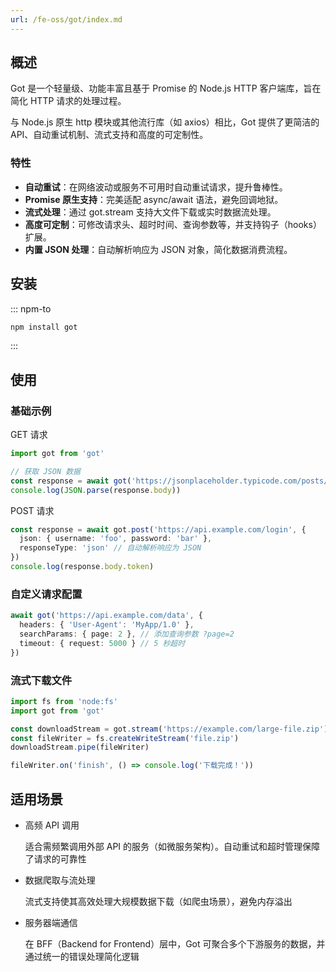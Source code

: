 ```yaml
---
url: /fe-oss/got/index.md
---
```

## 概述

Got 是一个轻量级、功能丰富且基于 Promise 的 Node.js HTTP 客户端库，旨在简化 HTTP 请求的处理过程。

与 Node.js 原生 http 模块或其他流行库（如 axios）相比，Got 提供了更简洁的 API、自动重试机制、流式支持和高度的可定制性。

### 特性

* **自动重试**：在网络波动或服务不可用时自动重试请求，提升鲁棒性。
* **Promise 原生支持**：完美适配 async/await 语法，避免回调地狱。
* **流式处理**：通过 got.stream 支持大文件下载或实时数据流处理。
* **高度可定制**：可修改请求头、超时时间、查询参数等，并支持钩子（hooks）扩展。
* **内置 JSON 处理**：自动解析响应为 JSON 对象，简化数据消费流程。

## 安装

::: npm-to

```sh
npm install got
```

:::

## 使用

### 基础示例

GET 请求

```ts
import got from 'got'

// 获取 JSON 数据
const response = await got('https://jsonplaceholder.typicode.com/posts/1')
console.log(JSON.parse(response.body))
```

POST 请求

```ts
const response = await got.post('https://api.example.com/login', {
  json: { username: 'foo', password: 'bar' },
  responseType: 'json' // 自动解析响应为 JSON
})
console.log(response.body.token)
```

### 自定义请求配置

```ts
await got('https://api.example.com/data', {
  headers: { 'User-Agent': 'MyApp/1.0' },
  searchParams: { page: 2 }, // 添加查询参数 ?page=2
  timeout: { request: 5000 } // 5 秒超时
})
```

### 流式下载文件

```ts
import fs from 'node:fs'
import got from 'got'

const downloadStream = got.stream('https://example.com/large-file.zip')
const fileWriter = fs.createWriteStream('file.zip')
downloadStream.pipe(fileWriter)

fileWriter.on('finish', () => console.log('下载完成！'))
```

## 适用场景

* 高频 API 调用

  适合需频繁调用外部 API 的服务（如微服务架构）。自动重试和超时管理保障了请求的可靠性

* 数据爬取与流处理

  流式支持使其高效处理大规模数据下载（如爬虫场景），避免内存溢出

* 服务器端通信

  在 BFF（Backend for Frontend）层中，Got 可聚合多个下游服务的数据，并通过统一的错误处理简化逻辑
